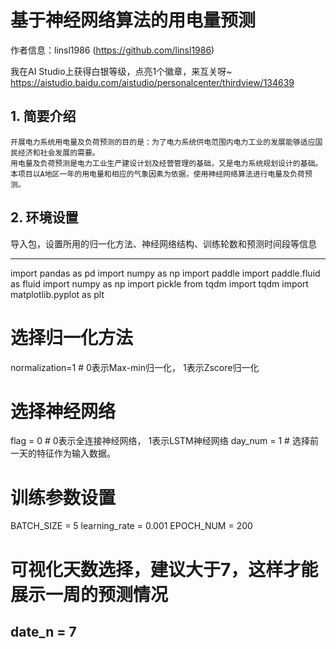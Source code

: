 # 基于神经网络算法的用电量预测

作者信息：linsl1986 (https://github.com/linsl1986)

我在AI Studio上获得白银等级，点亮1个徽章，来互关呀~ https://aistudio.baidu.com/aistudio/personalcenter/thirdview/134639

## 1. 简要介绍
    开展电力系统用电量及负荷预测的目的是：为了电力系统供电范围内电力工业的发展能够适应国民经济和社会发展的需要。
    用电量及负荷预测是电力工业生产建设计划及经营管理的基础，又是电力系统规划设计的基础。
    本项目以A地区一年的用电量和相应的气象因素为依据，使用神经网络算法进行电量及负荷预测。

## 2. 环境设置
导入包，设置所用的归一化方法、神经网络结构、训练轮数和预测时间段等信息

-------------------------------------------------------------------
import pandas as pd
import numpy as np
import paddle
import paddle.fluid as fluid
import numpy as np
import pickle
from tqdm import tqdm
import matplotlib.pyplot as plt
# 选择归一化方法
normalization=1 # 0表示Max-min归一化， 1表示Zscore归一化
# 选择神经网络
flag = 0 # 0表示全连接神经网络， 1表示LSTM神经网络
day_num = 1 # 选择前一天的特征作为输入数据。
# 训练参数设置
BATCH_SIZE = 5
learning_rate = 0.001
EPOCH_NUM = 200

# 可视化天数选择，建议大于7，这样才能展示一周的预测情况
date_n = 7
-------------------------------------------------

